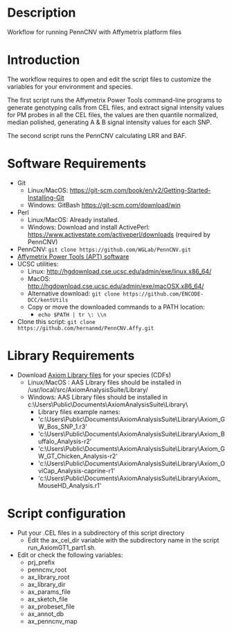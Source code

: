# Description

Workflow for running PennCNV with Affymetrix platform files

# Introduction

The workflow requires to open and edit the script files to customize the variables for your environment and species. 

The first script runs the Affymetrix Power Tools command-line programs to generate genotyping calls from CEL files, and extract signal intensity values for PM probes in all the CEL files, the values are then quantile normalized, median polished, generating A & B signal intensity values for each SNP.

The second script runs the PennCNV calculating LRR and BAF.

# Software Requirements

  - Git
    - Linux/MacOS: https://git-scm.com/book/en/v2/Getting-Started-Installing-Git
	- Windows: GitBash https://git-scm.com/download/win
  - Perl
    - Linux/MacOS: Already installed.
    - Windows: Download and install ActivePerl: https://www.activestate.com/activeperl/downloads (required by PennCNV)
  - PennCNV: `git clone https://github.com/WGLab/PennCNV.git`
  - [Affymetrix Power Tools (APT) software](https://www.thermofisher.com/ar/es/home/life-science/microarray-analysis/microarray-analysis-partners-programs/affymetrix-developers-network/affymetrix-power-tools.html)
  - UCSC utilities:
    - Linux: http://hgdownload.cse.ucsc.edu/admin/exe/linux.x86_64/
    - MacOS: http://hgdownload.cse.ucsc.edu/admin/exe/macOSX.x86_64/
	- Alternative download: `git clone https://github.com/ENCODE-DCC/kentUtils`
	- Copy or move the downloaded commands to a PATH location:
	  - `echo $PATH | tr \: \\n`
  - Clone this script: `git clone https://github.com/hernanmd/PennCNV.Affy.git`

# Library Requirements

  - Download [Axiom Library files](https://www.thermofisher.com/ar/es/home/life-science/microarray-analysis/microarray-data-analysis/genechip-array-library-files.html) for your species (CDFs) 
    - Linux/MacOS : AAS Library files should be installed in /usr/local/src/AxiomAnalysisSuite/Library/
    - Windows: AAS Library files should be installed in c:\Users\Public\Documents\AxiomAnalysisSuite\Library\
      - Library files example names:
      - 'c:\Users\Public\Documents\AxiomAnalysisSuite\Library\Axiom_GW_Bos_SNP_1.r3'
      - 'c:\Users\Public\Documents\AxiomAnalysisSuite\Library\Axiom_Buffalo_Analysis-r2'
      - 'c:\Users\Public\Documents\AxiomAnalysisSuite\Library\Axiom_GW_GT_Chicken_Analysis-r2'
      - 'c:\Users\Public\Documents\AxiomAnalysisSuite\Library\Axiom_OviCap_Analysis-caprine-r1'
      - 'c:\Users\Public\Documents\AxiomAnalysisSuite\Library\Axiom_MouseHD_Analysis.r1'  
	
# Script configuration
	
  - Put your .CEL files in a subdirectory of this script directory 
    - Edit the ax_cel_dir variable with the subdirectory name in the script run_AxiomGT1_part1.sh.
  - Edit or check the following variables: 
    - prj_prefix
    - penncnv_root
    - ax_library_root 
    - ax_library_dir 
    - ax_params_file 
    - ax_sketch_file 
    - ax_probeset_file 
    - ax_annot_db 
    - ax_penncnv_map 
